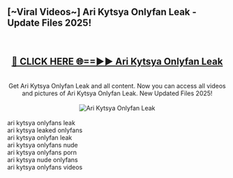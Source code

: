 <h2>[~Viral Videos~] Ari Kytsya Onlyfan Leak - Update Files 2025!</h2>
<br>
<div align="center">
<h2><a href="https://betterlinks.top/A2PfLJ" rel="nofollow">🔴 CLICK HERE 🌐==►► Ari Kytsya Onlyfan Leak</a></h2>
<br>
Get Ari Kytsya Onlyfan Leak and all content. Now you can access all videos and pictures of Ari Kytsya Onlyfan Leak. New Updated Files 2025!
<br>
<br>
<a href="https://betterlinks.top/A2PfLJ" rel="nofollow" data-target="animated-image.originalLink"><img src="https://i.ibb.co.com/WyWwxjT/player-gif2.gif" alt="Ari Kytsya Onlyfan Leak" style="max-width: 100%; display: inline-block;" data-target="animated-image.originalImage"></a>
</div>
<br>
ari kytsya onlyfans leak<br>
ari kytsya leaked onlyfans<br>
ari kytsya onlyfan leak<br>
ari kytsya onlyfans nude<br>
ari kytsya onlyfans porn<br>
ari kytsya nude onlyfans<br>
ari kytsya onlyfans videos